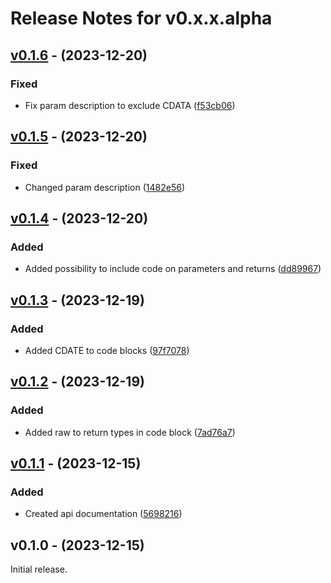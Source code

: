 # Release Notes for v0.x.x.alpha

## [v0.1.6](https://github.com/The-FireHub-Project/Documentor/compare/v0.1.5...v0.1.6) - (2023-12-20)

### Fixed
- Fix param description to exclude CDATA ([f53cb06](https://github.com/The-FireHub-Project/Documentor/commit/f53cb06))

## [v0.1.5](https://github.com/The-FireHub-Project/Documentor/compare/v0.1.4...v0.1.5) - (2023-12-20)

### Fixed
- Changed param description ([1482e56](https://github.com/The-FireHub-Project/Documentor/commit/1482e56))

## [v0.1.4](https://github.com/The-FireHub-Project/Documentor/compare/v0.1.3...v0.1.4) - (2023-12-20)

### Added
- Added possibility to include code on parameters and returns ([dd89967](https://github.com/The-FireHub-Project/Documentor/commit/dd89967))

## [v0.1.3](https://github.com/The-FireHub-Project/Documentor/compare/v0.1.2...v0.1.3) - (2023-12-19)

### Added
- Added CDATE to code blocks ([97f7078](https://github.com/The-FireHub-Project/Documentor/commit/97f7078))

## [v0.1.2](https://github.com/The-FireHub-Project/Documentor/compare/v0.1.1...v0.1.2) - (2023-12-19)

### Added
- Added raw to return types in code block ([7ad76a7](https://github.com/The-FireHub-Project/Documentor/commit/7ad76a7))

## [v0.1.1](https://github.com/The-FireHub-Project/Documentor/compare/v0.1.0...v0.1.1) - (2023-12-15)

### Added
- Created api documentation ([5698216](https://github.com/The-FireHub-Project/Documentor/commit/5698216))

## v0.1.0 - (2023-12-15)

Initial release.